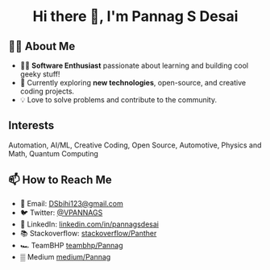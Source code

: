 <h1 align="center">Hi there 👋, I'm Pannag S Desai</h1>


## 👨‍💻 About Me

- 🧑‍💻 **Software Enthusiast** passionate about learning and building cool geeky stuff!
- 🌱 Currently exploring **new technologies**, open-source, and creative coding projects.
- 💡 Love to solve problems and contribute to the community.

## Interests
Automation, AI/ML, Creative Coding, Open Source, Automotive, Physics and Math, Quantum Computing

## 📫 How to Reach Me

- 💌 Email: [DSbihi123@gmail.com](mailto:DSbihi123@gmail.com)
- 🐦 Twitter: [@VPANNAGS](https://twitter.com/VPANNAGS)
- 💼 LinkedIn: [linkedin.com/in/pannagsdesai](https://linkedin.com/in/pannagsdesai) <!-- (add or remove if relevant) -->
- 📚 Stackoverflow: [stackoverflow/Panther](https://stackoverflow.com/users/9079064/panther)
- 🏎️ TeamBHP [teambhp/Pannag](https://www.team-bhp.com/forum/members/pannag.html)
- ▒ Medium [medium/Pannag](https://medium.com/@dsbihi123)


<!---
PannagSDesai/PannagSDesai is a ✨ special ✨ repository because its `README.md` (this file) appears on your GitHub profile.
You can click the Preview link to take a look at your changes.
--->
